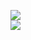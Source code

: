 [![](https://img.shields.io/badge/Made%20With-Github%20Spray-lightgrey.svg?style=for-the-badge&logo=github)](https://github.com/Annihil/github-spray#5216)  
[![](https://i.imgur.com/2DrTn0Z.gif)](https://github.com/Annihil/github-spray)